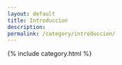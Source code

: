 ```yaml
---
layout: default
title: Introduccion
description:
permalink: /category/introduccion/
---
```

{% include category.html %}
